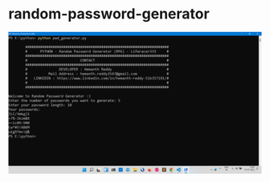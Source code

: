 # random-password-generator
<img src="https://github.com/liferacer333/random-password-generator/blob/main/Passgenerator.png" alt="drawing" width="700"/>
